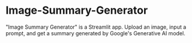 # Image-Summary-Generator
"Image Summary Generator" is a Streamlit app. Upload an image, input a prompt, and get a summary generated by Google's Generative AI model.
